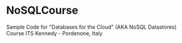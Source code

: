 NoSQLCourse
===========

Sample Code for "Databases for the Cloud" (AKA NoSQL Datastores) Course
ITS Kennedy - Pordenone, Italy
